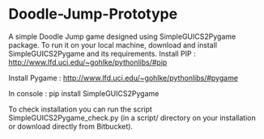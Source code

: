 Doodle-Jump-Prototype
=====================

A simple Doodle Jump game designed using SimpleGUICS2Pygame  package.
To run it on your local machine, download and install SimpleGUICS2Pygame and its requirements.
Install PIP : http://www.lfd.uci.edu/~gohlke/pythonlibs/#pip

Install Pygame : http://www.lfd.uci.edu/~gohlke/pythonlibs/#pygame

In console : pip install SimpleGUICS2Pygame

To check installation you can run the script SimpleGUICS2Pygame_check.py (in a script/ directory on your installation or download directly from Bitbucket).
